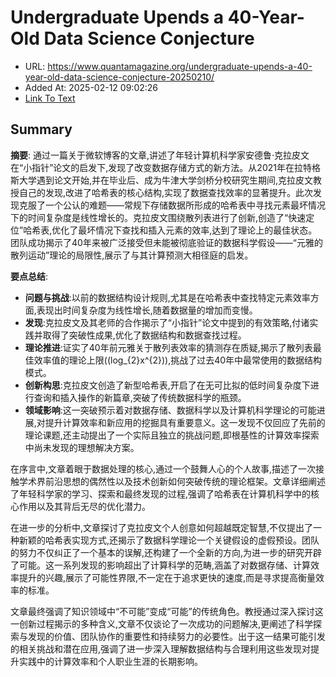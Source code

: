 # Undergraduate Upends a 40-Year-Old Data Science Conjecture
- URL: https://www.quantamagazine.org/undergraduate-upends-a-40-year-old-data-science-conjecture-20250210/
- Added At: 2025-02-12 09:02:26
- [Link To Text](2025-02-12-undergraduate-upends-a-40-year-old-data-science-conjecture_raw.md)

## Summary
**摘要**:
通过一篇关于微软博客的文章,讲述了年轻计算机科学家安德鲁·克拉皮文在“小指针”论文的启发下,发现了改变数据存储方式的新方法。从2021年在拉特格斯大学遇到论文开始,并在毕业后、成为牛津大学剑桥分校研究生期间,克拉皮文教授自己的发现,改进了哈希表的核心结构,实现了数据查找效率的显著提升。此次发现克服了一个公认的难题——常规下存储数据所形成的哈希表中寻找元素最坏情况下的时间复杂度是线性增长的。克拉皮文围绕散列表进行了创新,创造了“快速定位”哈希表,优化了最坏情况下查找和插入元素的效率,达到了理论上的最佳状态。团队成功揭示了40年来被广泛接受但未能被彻底验证的数据科学假设——“元雅的散列运动”理论的局限性,展示了与其计算预测大相径庭的启发。

**要点总结**:
- **问题与挑战**:以前的数据结构设计规则,尤其是在哈希表中查找特定元素效率方面,表现出时间复杂度为线性增长,随着数据量的增加而变慢。
- **发现**:克拉皮文及其老师的合作揭示了“小指针”论文中提到的有效策略,付诸实践并取得了突破性成果,优化了数据结构和数据查找过程。
- **理论推进**:证实了40年前元雅关于散列表效率的猜测存在质疑,揭示了散列表最佳效率值的理论上限(\(log_{2}x^{2}\)),挑战了过去40年中最常使用的数据结构模式。
- **创新构思**:克拉皮文创造了新型哈希表,开启了在无可比拟的低时间复杂度下进行查询和插入操作的新篇章,突破了传统数据科学的瓶颈。
- **领域影响**:这一突破预示着对数据存储、数据科学以及计算机科学理论的可能进展,对提升计算效率和新应用的挖掘具有重要意义。这一发现不仅回应了先前的理论课题,还主动提出了一个实际且独立的挑战问题,即根基性的计算效率探索中尚未发现的理想解决方案。

在序言中,文章着眼于数据处理的核心,通过一个鼓舞人心的个人故事,描述了一次接触学术界前沿思想的偶然性以及技术创新如何突破传统的理论框架。文章详细阐述了年轻科学家的学习、探索和最终发现的过程,强调了哈希表在计算机科学中的核心作用以及其背后无尽的优化潜力。

在进一步的分析中,文章探讨了克拉皮文个人创意如何超越既定智慧,不仅提出了一种新颖的哈希表实现方式,还揭示了数据科学理论一个关键假设的虚假预设。团队的努力不仅纠正了一个基本的误解,还构建了一个全新的方向,为进一步的研究开辟了可能。这一系列发现的影响超出了计算科学的范畴,涵盖了对数据存储、计算效率提升的兴趣,展示了可能性界限,不一定在于追求更快的速度,而是寻求提高衡量效率的标准。

文章最终强调了知识领域中“不可能”变成“可能”的传统角色。教授通过深入探讨这一创新过程揭示的多种含义,文章不仅谈论了一次成功的问题解决,更阐述了科学探索与发现的价值、团队协作的重要性和持续努力的必要性。出于这一结果可能引发的相关挑战和潜在应用,强调了进一步深入理解数据结构与合理利用这些发现对提升实践中的计算效率和个人职业生涯的长期影响。

